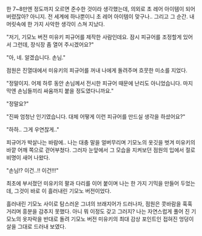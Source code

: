한 7~8만엔 정도까지 오르면 준수한 것이라 생각했는데, 의외로 초 레어 아이템이 되어 버렸잖아?
아니지. 전 세계에 하나뿐이니 초 레어 아이템이 맞구나..
그리고 그 순간. 내 머릿속에 한 가지 사악한 생각이 스쳐 지났다.

"저기, 기모노 버전 미유키 피규어를 제작한 사람인데요. 잠시 피규어를 조정할게 있어서 그런데, 장식장 좀 열어 주시겠어요?" 

"아, 네. 알겠습니다. 손님." 

점원은 진열대에서 미유키의 피규어를 꺼내 나에게 돌려주며 흐뭇한 미소를 지었다.

"정말이지. 어제 하루 동안 손님께서 전시한 피규어 때문에 난리도 아니었습니다. 마지막엔 손님들끼리 싸움까지 붙을 정도였다니까요." 

"정말요?" 

"진짜 엄청난 인기였습니다. 대체 어떻게 이런 피규어를 만드실 생각을 하셨어요?" 

"하하.. 그게 우연찮게.." 

피규어가 박살나는 바람에..
나는 대충 말을 얼버무리며 기모노의 옷깃을 벗겨 미유키의 바깥 어깨 쪽으로 걷어부쳤다. 그러자 눈앞에서 그 모습을 지켜보던 점원의 입에서 절로 비명이 새어 나왔다.

"손님!? 이건..!! 이건!!!" 

최초에 부서졌던 미유키의 팔과 다리를 이어 붙이며 나는 한 가지 기믹을 만들어 두었는데, 그것이 바로 이 흘러내린 기모노 버전이었다.

흘러내린 기모노 사이로 탐스러운 그녀의 브래지어가 드러나자, 점원은 콧바람을 훅훅 거리며 흥분을 감추지 못했다.
아니 뭐 이정도 갖고 그러지?
나는 자연스럽게 풀어 진 기모노의 옷자락을 반대로 돌려 기모노 버전 미유키의 최대 감상 포인트인 접혀진 엉덩이 살을 그대로 드러내 보였다.